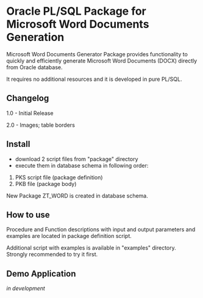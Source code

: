 # Oracle PL/SQL Package for Microsoft Word Documents Generation
Microsoft Word Documents Generator Package provides functionality to quickly and efficiently generate Microsoft Word Documents (DOCX) directly from Oracle database.

It requires no additional resources and it is developed in pure PL/SQL.

## Changelog
1.0 - Initial Release

2.0 - Images; table borders

## Install
- download 2 script files from "package" directory 
- execute them in database schema in following order:
1. PKS script file (package definition)
2. PKB file (package body)

New Package ZT_WORD is created in database schema.

## How to use
Procedure and Function descriptions with input and output parameters and examples are located in package definition script.

Additional script with examples is available in "examples" directory. Strongly recommended to try it first.

## Demo Application
*in development*
